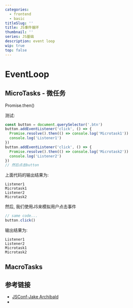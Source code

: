 ```yaml
---
categories:
  - frontend
  - basic
titleSlug: ''
title: JS事件循环
thumbnail: ''
series: JS基础
description: event loop
wip: true
top: false
---
```


# EventLoop



## MicroTasks - 微任务

Promise.then()



测试:

```javascript
const button = document.querySelector('.btn')
button.addEventListener('click', () => {
  Promise.resolve().then(() => console.log('Microtask1'))
  console.log('Listener1')
})
button.addEventListener('click', () => {
  Promise.resolve().then(() => console.log('Microtask2'))
  console.log('Listener2')
})
// 然后点击button
```

上面代码的输出结果为:

```
Listener1
Microtask1
Listener2
Microtask2
```

然后, 我们使用JS来模拟用户点击事件

```javascript
// same code...
button.click()
```

输出结果为:

```
Listener1
Listener2
Microtask1
Microtask2
```







## MacroTasks





## 参考链接

+ [JSConf-Jake Archibald](https://www.youtube.com/watch?v=cCOL7MC4Pl0)
+ 